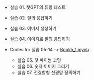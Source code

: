 - 실습 01. 챗GPT의 튜링 테스트
- 실습 02. 질의 응답하기
- 실습 03. 이미지 생성하기
- 실습 04. 이미지로 질의 응답하기

- Codes for 실습 05-14 -> [Book5_1.ipynb](https://github.com/youngha0930/introduction-to-LLM/blob/main/Book5/Book5_1.ipynb)
  - 실습 05. 첫 파이썬 코딩
  - 실습 06. 숫자 이미지 그리기
  - 실습 07. 전결합형 신경망 정의하기
